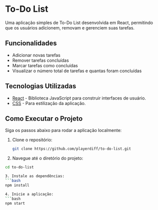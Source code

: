# To-Do List

Uma aplicação simples de To-Do List desenvolvida em React, permitindo que os usuários adicionem, removam e gerenciem suas tarefas.

## Funcionalidades

- Adicionar novas tarefas
- Remover tarefas concluídas
- Marcar tarefas como concluídas
- Visualizar o número total de tarefas e quantas foram concluídas

## Tecnologias Utilizadas

- [React](https://reactjs.org/) - Biblioteca JavaScript para construir interfaces de usuário.
- [CSS](https://www.w3.org/Style/CSS/) - Para estilização da aplicação.

## Como Executar o Projeto

Siga os passos abaixo para rodar a aplicação localmente:

1. Clone o repositório:
   ```bash
   git clone https://github.com/playerdiff/to-do-list.git

2. Navegue até o diretório do projeto:
```bash
cd to-do-list

3. Instale as dependências:
```bash
npm install

4. Inicie a aplicação:
```bash
npm start
